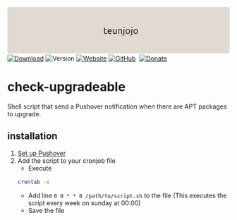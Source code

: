 [![Header](https://github.com/teunjojo/teunjojo/raw/main/github-header-image.png)](https://www.teunjojo.com)
[![Download](https://img.shields.io/badge/Download-success?style=for-the-badge)](https://files.teunjojo.com/download.php?file=check-upgradeable)
![Version](https://img.shields.io/badge/dynamic/json?color=informational&label=version&prefix=v&query=%24.version&url=https%3A%2F%2Ffiles.teunjojo.com%2Flatest.php%3Frepo%3Dcheck-upgradeable%26data_type%3Djson&style=for-the-badge&cacheSeconds=60)
[![Website](https://img.shields.io/badge/website-e0dad3?style=for-the-badge)](https://www.teunjojo.com)
[![GitHub](https://img.shields.io/badge/GitHub-100000?style=for-the-badge)](https://github.com/teunjojo)&nbsp;
[![Donate](https://img.shields.io/badge/Donate-yellow?style=for-the-badge)](https://www.paypal.com/donate/?hosted_button_id=U9YA79HDTWTZW)

# check-upgradeable
Shell script that send a Pushover notification when there are APT packages to upgrade.

## installation
1. [Set up Pushover](https://support.pushover.net/i7-what-is-pushover-and-how-do-i-use-it)
2. Add the script to your cronjob file
    - Execute
    ```bash
    crontab -e
    ```
    - Add line `0 0 * * 0 /path/to/script.sh` to the file (This executes the script every week on sunday at 00:00)
    - Save the file
